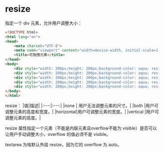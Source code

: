 # resize

指定一个 div 元素，允许用户调整大小：

```html
<!DOCTYPE html>
<html lang="en">
<head>
    <meta charset="UTF-8">
    <meta name="viewport" content="width=device-width, initial-scale=1.0">
    <title>可拖拽元素</title>
</head>
<body>
    <div style="width: 200px;height: 200px;background-color: aqua; resize: both;overflow: hidden;"></div>
    <div style="width: 200px;height: 200px;background-color: aqua; resize: both;overflow: auto;"></div>
    <div style="width: 200px;height: 200px;background-color: aqua; resize: both;overflow: sceoll;"></div>
    <div style="width: 200px;height: 200px;background-color: aqua; resize: both;overflow: visible;"></div>
    <div style="width: 200px;height: 200px;background-color: aqua; resize: both;"></div>
</body>
</html>
```

resize：
|值|描述|
|:---:|:---:|
|none	|    用户无法调整元素的尺寸。|
|both	    |用户可调整元素的高度和宽度。|
|horizontal|用户可调整元素的宽度。|
|vertical	|用户可调整元素的高度。|

resize 属性指定一个元素（不能是内联元素且overflow不能为 visible）是否可以让用户手动调整大小，overflow 的值必须不是 visible。

textarea 为啥默认外挂 resize，因为它的 overflow 为 auto。